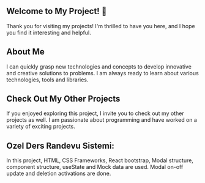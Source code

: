 ## Welcome to My Project! 👋

Thank you for visiting my projects! I'm thrilled to have you here, and I hope you find it interesting and helpful.

## About Me
I can quickly grasp new technologies and concepts to develop innovative and creative solutions to problems. I am always ready to learn about various technologies, tools and libraries.

## Check Out My Other Projects 
If you enjoyed exploring this project, I invite you to check out my other projects as well. I am passionate about programming and have worked on a variety of exciting projects.

##	Ozel Ders Randevu Sistemi: 
In this project, HTML, CSS Frameworks, React bootstrap, Modal structure, component structure, useState and Mock data are used. Modal on-off update and deletion activations are done.
